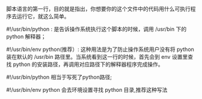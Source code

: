 脚本语言的第一行，目的就是指出，你想要你的这个文件中的代码用什么可执行程序去运行它，就这么简单。

#!/usr/bin/python : 是告诉操作系统执行这个脚本的时候，调用 /usr/bin 下的 python 解释器；

#!/usr/bin/env python(推荐）: 这种用法是为了防止操作系统用户没有将 python 装在默认的 /usr/bin 路径里。当系统看到这一行的时候，首先会到 env 设置里查找 python 的安装路径，再调用对应路径下的解释器程序完成操作。

#!/usr/bin/python 相当于写死了python路径;

#!/usr/bin/env python 会去环境设置寻找 python 目录,推荐这种写法
